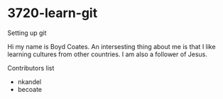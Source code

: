 # 3720-learn-git
Setting up git

Hi my name is Boyd Coates.
An intersesting thing about me is that I like learning cultures from other
countries. I am also a follower of Jesus. 

Contributors list
- nkandel
- becoate

